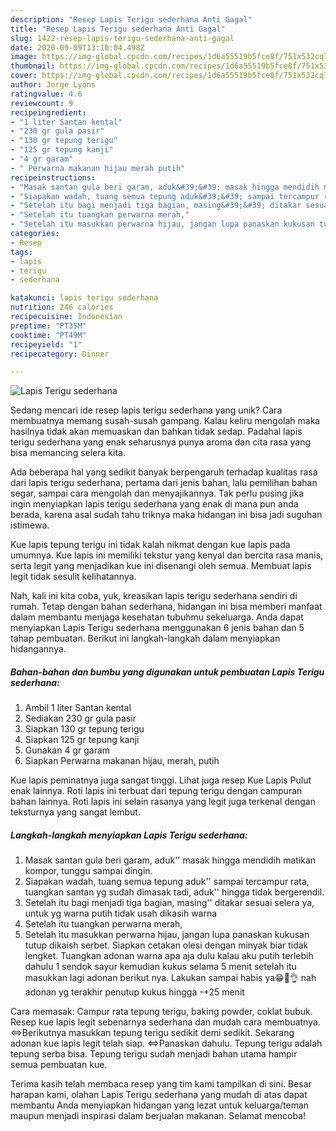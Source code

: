 ```yaml
---
description: "Resep Lapis Terigu sederhana Anti Gagal"
title: "Resep Lapis Terigu sederhana Anti Gagal"
slug: 1422-resep-lapis-terigu-sederhana-anti-gagal
date: 2020-09-09T13:10:04.498Z
image: https://img-global.cpcdn.com/recipes/1d6a55519b5fce8f/751x532cq70/lapis-terigu-sederhana-foto-resep-utama.jpg
thumbnail: https://img-global.cpcdn.com/recipes/1d6a55519b5fce8f/751x532cq70/lapis-terigu-sederhana-foto-resep-utama.jpg
cover: https://img-global.cpcdn.com/recipes/1d6a55519b5fce8f/751x532cq70/lapis-terigu-sederhana-foto-resep-utama.jpg
author: Jorge Lyons
ratingvalue: 4.6
reviewcount: 9
recipeingredient:
- "1 liter Santan kental"
- "230 gr gula pasir"
- "130 gr tepung terigu"
- "125 gr tepung kanji"
- "4 gr garam"
- " Perwarna makanan hijau merah putih"
recipeinstructions:
- "Masak santan gula beri garam, aduk&#39;&#39; masak hingga mendidih matikan kompor, tunggu sampai dingin."
- "Siapakan wadah, tuang semua tepung aduk&#39;&#39; sampai tercampur rata, tuangkan santan yg sudah dimasak tadi, aduk&#39;&#39; hingga tidak bergerendil."
- "Setelah itu bagi menjadi tiga bagian, masing&#39;&#39; ditakar sesuai selera ya, untuk yg warna putih tidak usah dikasih warna"
- "Setelah itu tuangkan perwarna merah,"
- "Setelah itu masukkan perwarna hijau, jangan lupa panaskan kukusan tutup dikaish serbet. Siapkan cetakan olesi dengan minyak biar tidak lengket. Tuangkan adonan warna apa aja dulu kalau aku putih terlebih dahulu 1 sendok sayur kemudian kukus selama 5 menit setelah itu masukkan lagi adonan berikut nya. Lakukan sampai habis ya😁🙏👌 nah adonan yg terakhir penutup kukus hingga -+25 menit"
categories:
- Resep
tags:
- lapis
- terigu
- sederhana

katakunci: lapis terigu sederhana 
nutrition: 246 calories
recipecuisine: Indonesian
preptime: "PT35M"
cooktime: "PT49M"
recipeyield: "1"
recipecategory: Dinner

---
```



![Lapis Terigu sederhana](https://img-global.cpcdn.com/recipes/1d6a55519b5fce8f/751x532cq70/lapis-terigu-sederhana-foto-resep-utama.jpg)

Sedang mencari ide resep lapis terigu sederhana yang unik? Cara membuatnya memang susah-susah gampang. Kalau keliru mengolah maka hasilnya tidak akan memuaskan dan bahkan tidak sedap. Padahal lapis terigu sederhana yang enak seharusnya punya aroma dan cita rasa yang bisa memancing selera kita.

Ada beberapa hal yang sedikit banyak berpengaruh terhadap kualitas rasa dari lapis terigu sederhana, pertama dari jenis bahan, lalu pemilihan bahan segar, sampai cara mengolah dan menyajikannya. Tak perlu pusing jika ingin menyiapkan lapis terigu sederhana yang enak di mana pun anda berada, karena asal sudah tahu triknya maka hidangan ini bisa jadi suguhan istimewa.

Kue lapis tepung terigu ini tidak kalah nikmat dengan kue lapis pada umumnya. Kue lapis ini memiliki tekstur yang kenyal dan bercita rasa manis, serta legit yang menjadikan kue ini disenangi oleh semua. Membuat lapis legit tidak sesulit kelihatannya.


Nah, kali ini kita coba, yuk, kreasikan lapis terigu sederhana sendiri di rumah. Tetap dengan bahan sederhana, hidangan ini bisa memberi manfaat dalam membantu menjaga kesehatan tubuhmu sekeluarga. Anda dapat menyiapkan Lapis Terigu sederhana menggunakan 6 jenis bahan dan 5 tahap pembuatan. Berikut ini langkah-langkah dalam menyiapkan hidangannya.

<!--inarticleads1-->

##### Bahan-bahan dan bumbu yang digunakan untuk pembuatan Lapis Terigu sederhana:

1. Ambil 1 liter Santan kental
1. Sediakan 230 gr gula pasir
1. Siapkan 130 gr tepung terigu
1. Siapkan 125 gr tepung kanji
1. Gunakan 4 gr garam
1. Siapkan  Perwarna makanan hijau, merah, putih


Kue lapis peminatnya juga sangat tinggi. Lihat juga resep Kue Lapis Pulut enak lainnya. Roti lapis ini terbuat dari tepung terigu dengan campuran bahan lainnya. Roti lapis ini selain rasanya yang legit juga terkenal dengan teksturnya yang sangat lembut. 

<!--inarticleads2-->

##### Langkah-langkah menyiapkan Lapis Terigu sederhana:

1. Masak santan gula beri garam, aduk&#39;&#39; masak hingga mendidih matikan kompor, tunggu sampai dingin.
1. Siapakan wadah, tuang semua tepung aduk&#39;&#39; sampai tercampur rata, tuangkan santan yg sudah dimasak tadi, aduk&#39;&#39; hingga tidak bergerendil.
1. Setelah itu bagi menjadi tiga bagian, masing&#39;&#39; ditakar sesuai selera ya, untuk yg warna putih tidak usah dikasih warna
1. Setelah itu tuangkan perwarna merah,
1. Setelah itu masukkan perwarna hijau, jangan lupa panaskan kukusan tutup dikaish serbet. Siapkan cetakan olesi dengan minyak biar tidak lengket. Tuangkan adonan warna apa aja dulu kalau aku putih terlebih dahulu 1 sendok sayur kemudian kukus selama 5 menit setelah itu masukkan lagi adonan berikut nya. Lakukan sampai habis ya😁🙏👌 nah adonan yg terakhir penutup kukus hingga -+25 menit


Cara memasak: Campur rata tepung terigu, baking powder, coklat bubuk. Resep kue lapis legit sebenarnya sederhana dan mudah cara membuatnya. ⇔Berikutnya masukkan tepung terigu sedikit demi sedikit. Sekarang adonan kue lapis legit telah siap. ⇔Panaskan dahulu. Tepung terigu adalah tepung serba bisa. Tepung terigu sudah menjadi bahan utama hampir semua pembuatan kue. 

Terima kasih telah membaca resep yang tim kami tampilkan di sini. Besar harapan kami, olahan Lapis Terigu sederhana yang mudah di atas dapat membantu Anda menyiapkan hidangan yang lezat untuk keluarga/teman maupun menjadi inspirasi dalam berjualan makanan. Selamat mencoba!
